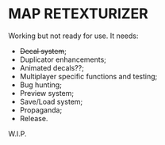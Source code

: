 # MAP RETEXTURIZER

Working but not ready for use. It needs:

- ~~Decal system~~;
- Duplicator enhancements;
- Animated decals??;
- Multiplayer specific functions and testing;
- Bug hunting;
- Preview system;
- Save/Load system;
- Propaganda;
- Release.

W.I.P.
